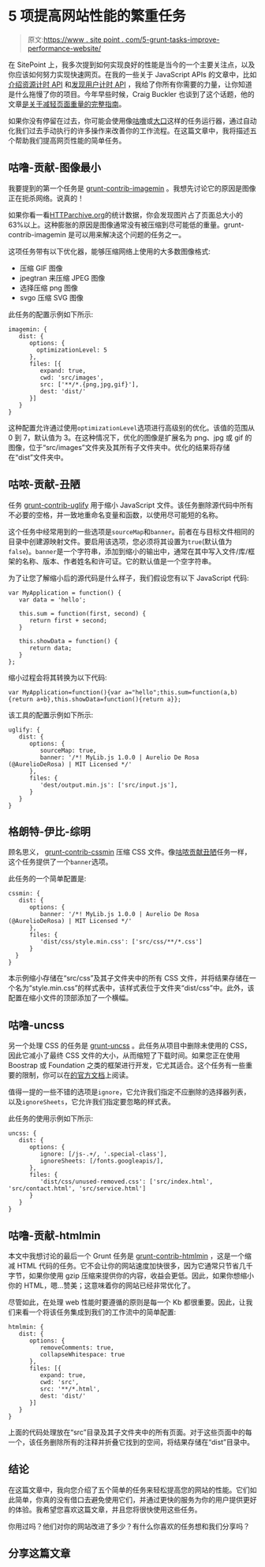 # 5 项提高网站性能的繁重任务

> 原文:[https://www . site point . com/5-grunt-tasks-improve-performance-website/](https://www.sitepoint.com/5-grunt-tasks-improve-performance-website/)

在 SitePoint 上，我多次提到如何实现良好的性能是当今的一个主要关注点，以及你应该如何努力实现快速网页。在我的一些关于 JavaScript APIs 的文章中，比如[介绍资源计时 API](https://www.sitepoint.com/introduction-resource-timing-api/) 和[发现用户计时 API](https://www.sitepoint.com/discovering-user-timing-api/) ，我给了你所有你需要的力量，让你知道是什么拖慢了你的项目。今年早些时候，Craig Buckler 也谈到了这个话题，他的文章[是关于减轻页面重量的完整指南](https://www.sitepoint.com/complete-guide-reducing-page-weight/)。

如果你没有停留在过去，你可能会使用像[咕噜](http://gruntjs.com/)或[大口](http://gulpjs.com/)这样的任务运行器，通过自动化我们过去手动执行的许多操作来改善你的工作流程。在这篇文章中，我将描述五个帮助我们提高网页性能的简单任务。

## 咕噜-贡献-图像最小

我要提到的第一个任务是 [grunt-contrib-imagemin](https://github.com/gruntjs/grunt-contrib-imagemin) 。我想先讨论它的原因是图像正在扼杀网络。说真的！

如果你看一看[HTTParchive.org](http://httparchive.org/interesting.php#bytesperpage)的统计数据，你会发现图片占了页面总大小的 63%以上。这种膨胀的原因是图像通常没有被压缩到尽可能低的重量。grunt-contrib-imagemin 是可以用来解决这个问题的任务之一。

这项任务带有以下优化器，能够压缩网络上使用的大多数图像格式:

*   压缩 GIF 图像
*   jpegtran 来压缩 JPEG 图像
*   选择压缩 png 图像
*   svgo 压缩 SVG 图像

此任务的配置示例如下所示:

```
imagemin: {
   dist: {
      options: {
        optimizationLevel: 5
      },
      files: [{
         expand: true,
         cwd: 'src/images',
         src: ['**/*.{png,jpg,gif}'],
         dest: 'dist/'
      }]
   }
}
```

这种配置允许通过使用`optimizationLevel`选项进行高级别的优化。该值的范围从 0 到 7，默认值为 3。在这种情况下，优化的图像是扩展名为 png、jpg 或 gif 的图像，位于“src/images”文件夹及其所有子文件夹中。优化的结果将存储在“dist”文件夹中。

## 咕哝-贡献-丑陋

任务 [grunt-contrib-uglify](https://github.com/gruntjs/grunt-contrib-uglify) 用于缩小 JavaScript 文件。该任务删除源代码中所有不必要的空格，并一致地重命名变量和函数，以使用尽可能短的名称。

这个任务中经常用到的一些选项是`sourceMap`和`banner`。前者在与目标文件相同的目录中创建源映射文件。要启用该选项，您必须将其设置为`true`(默认值为`false`)。`banner`是一个字符串，添加到缩小的输出中，通常在其中写入文件/库/框架的名称、版本、作者姓名和许可证。它的默认值是一个空字符串。

为了让您了解缩小后的源代码是什么样子，我们假设您有以下 JavaScript 代码:

```
var MyApplication = function() {
   var data = 'hello';

   this.sum = function(first, second) {
      return first + second;
   }

   this.showData = function() {
      return data;
   }
};
```

缩小过程会将其转换为以下代码:

```
var MyApplication=function(){var a="hello";this.sum=function(a,b){return a+b},this.showData=function(){return a}};
```

该工具的配置示例如下所示:

```
uglify: {
   dist: {
      options: {
         sourceMap: true,
         banner: '/*! MyLib.js 1.0.0 | Aurelio De Rosa (@AurelioDeRosa) | MIT Licensed */'
      },
      files: {
         'dest/output.min.js': ['src/input.js'],
      }
   }
}
```

## 格朗特-伊比-综明

顾名思义， [grunt-contrib-cssmin](https://github.com/gruntjs/grunt-contrib-cssmin) 压缩 CSS 文件。像[咕哝贡献丑陋](https://github.com/gruntjs/grunt-contrib-uglify)任务一样，这个任务提供了一个`banner`选项。

此任务的一个简单配置是:

```
cssmin: {
   dist: {
      options: {
         banner: '/*! MyLib.js 1.0.0 | Aurelio De Rosa (@AurelioDeRosa) | MIT Licensed */'
      },
      files: {
         'dist/css/style.min.css': ['src/css/**/*.css']
      }
  }
}
```

本示例缩小存储在“src/css”及其子文件夹中的所有 CSS 文件，并将结果存储在一个名为“style.min.css”的样式表中，该样式表位于文件夹“dist/css”中。此外，该配置在缩小文件的顶部添加了一个横幅。

## 咕噜-uncss

另一个处理 CSS 的任务是 [grunt-uncss](https://github.com/addyosmani/grunt-uncss) 。此任务从项目中删除未使用的 CSS，因此它减小了最终 CSS 文件的大小，从而缩短了下载时间。如果您正在使用 Boostrap 或 Foundation 之类的框架进行开发，它尤其适合。这个任务有一些重要的限制，你可以在[的官方文档](https://github.com/addyosmani/grunt-uncss)上阅读。

值得一提的一些不错的选项是`ignore`，它允许我们指定不应删除的选择器列表，以及`ignoreSheets`，它允许我们指定要忽略的样式表。

此任务的使用示例如下所示:

```
uncss: {
   dist: {
      options: {
         ignore: [/js-.+/, '.special-class'],
         ignoreSheets: [/fonts.googleapis/],
      },
      files: {
         'dist/css/unused-removed.css': ['src/index.html', 'src/contact.html', 'src/service.html']
      }
   }
}
```

## 咕噜-贡献-htmlmin

本文中我想讨论的最后一个 Grunt 任务是 [grunt-contrib-htmlmin](https://github.com/gruntjs/grunt-contrib-htmlmin) ，这是一个缩减 HTML 代码的任务。它不会让你的网站速度加快很多，因为它通常只节省几千字节，如果你使用 gzip 压缩来提供你的内容，收益会更低。因此，如果你想缩小你的 HTML，嗯…赞美；这意味着你的网站已经非常优化了。

尽管如此，在处理 web 性能时要遵循的原则是每一个 Kb 都很重要。因此，让我们来看一个将该任务集成到我们的工作流中的简单配置:

```
htmlmin: {
   dist: {
      options: {
         removeComments: true,
         collapseWhitespace: true
      },
      files: [{
         expand: true,
         cwd: 'src',
         src: '**/*.html',
         dest: 'dist/'
      }]
   }
}
```

上面的代码处理放在“src”目录及其子文件夹中的所有页面。对于这些页面中的每一个，该任务删除所有的注释并折叠它找到的空间，将结果存储在“dist”目录中。

## 结论

在这篇文章中，我向您介绍了五个简单的任务来轻松提高您的网站的性能。它们如此简单，你真的没有借口去避免使用它们，并通过更快的服务为你的用户提供更好的体验。我希望您喜欢这篇文章，并且您将很快使用这些任务。

你用过吗？他们对你的网站改进了多少？有什么你喜欢的任务想和我们分享吗？

## 分享这篇文章